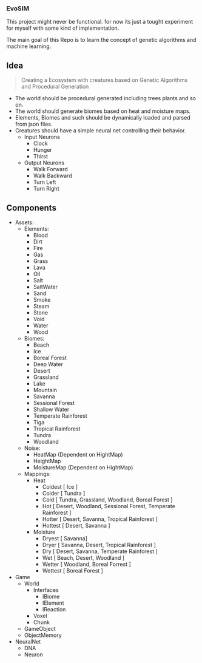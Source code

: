 ### EvoSIM

This project might never be functional.
for now its just a tought experiment for myself with some kind of implementation.

The main goal of this Repo is to learn the concept of genetic algorithms and machine learning.


## Idea
> Creating a Ecosystem with creatures based on Genetic Algorithms and Procedural Generation
- The world should be procedural generated including trees plants and so on.
- The world should generate biomes based on heat and moisture maps.
- Elements, Biomes and such should be dynamically loaded and parsed from json files.
- Creatures should have a simple neural net controlling their behavior.
  - Input Neurons
    - Clock
    - Hunger
    - Thirst
  - Output Neurons
    - Walk Forward
    - Walk Backward
    - Turn Left
    - Turn Right


## Components
- Assets:
  - Elements:
    - Blood
    - Dirt
    - Fire
    - Gas
    - Grass
    - Lava
    - Oil
    - Salt
    - SaltWater
    - Sand
    - Smoke
    - Steam
    - Stone
    - Void
    - Water
    - Wood
  - Biomes:
    - Beach
    - Ice
    - Boreal Forest
    - Deep Water
    - Desert
    - Grassland
    - Lake
    - Mountain
    - Savanna
    - Sessional Forest
    - Shallow Water
    - Temperate Rainforest
    - Tiga
    - Tropical Rainforest
    - Tundra
    - Woodland
  - Noise:
    - HeatMap (Dependent on HightMap)
    - HeightMap
    - MoistureMap (Dependent on HightMap)
  - Mappings:
    - Heat
      - Coldest [ Ice ]
      - Colder [ Tundra ]
      - Cold [ Tundra, Grassland, Woodland, Boreal Forest ]
      - Hot [ Desert, Woodland, Sessional Forest, Temperate Rainforest ]
      - Hotter [ Desert, Savanna, Tropical Rainforest ]
      - Hottest [ Desert, Savanna ]
    - Moisture
      - Dryest [ Savanna]
      - Dryer [ Savanna, Desert, Tropical Rainforest ]
      - Dry [ Desert, Savanna, Temperate Rainforest ]
      - Wet [ Beach, Desert, Woodland ]
      - Wetter [ Woodland, Boreal Forrest ]
      - Wettest [ Boreal Forest ]
- Game
  - World
    - Interfaces
      - IBiome
      - IElement
      - IReaction
    - Voxel
    - Chunk
  - GameObject
  - ObjectMemory
- NeuralNet
  - DNA
  - Neuron
